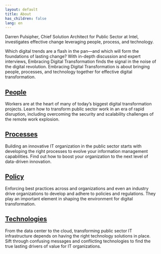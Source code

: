 ```yaml
---
layout: default
title: About
has_children: false
lang: en
---
```


Darren Pulsipher, Chief Solution Architect for Public Sector at Intel, investigates effective change leveraging people, process, and technology.

Which digital trends are a flash in the pan—and which will form the foundations of lasting change? With in-depth discussion and expert interviews, Embracing Digital Transformation finds the signal in the noise of the digital revolution. Embracing Digital Transformation is about bringing people, processes, and technology together for effective digital transformation.

## [People](/tags/people)

Workers are at the heart of many of today’s biggest digital transformation projects. Learn how to transform public sector work in an era of rapid disruption, including overcoming the security and scalability challenges of the remote work explosion.

## [Processes](/tags/process)

Building an innovative IT organization in the public sector starts with developing the right processes to evolve your information management capabilities. Find out how to boost your organization to the next level of data-driven innovation.

## [Policy](/tags/policy)

Enforcing best practices across and organizations and even an industry drive organizations to develop and adhere to 
policies and regulations. They play an important element in shaping the environment for digital transformation.

## [Technologies](/tags/technology)

From the data center to the cloud, transforming public sector IT infrastructure depends on having the right technology solutions in place. Sift through confusing messages and conflicting technologies to find the true lasting drivers of value for IT organizations.


